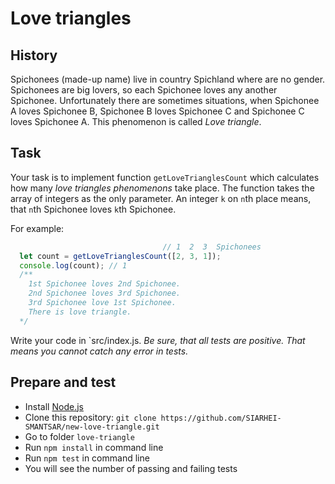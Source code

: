 # Love triangles

## History
Spichonees (made-up name) live in country Spichland where are no gender. Spichonees are big lovers, so each Spichonee loves any another Spichonee. Unfortunately there are sometimes situations, when Spichonee A loves Spichonee B, Spichonee B loves Spichonee C and Spichonee C loves Spichonee A. This phenomenon is called *Love triangle*.

## Task
Your task is to implement function `getLoveTrianglesCount` which calculates how many *love triangles phenomenons* take place. The function takes the array of integers as the only parameter. An integer `k` on `n`th place means, that `n`th Spichonee loves `k`th Spichonee.

For example:
```js
                                  // 1  2  3  Spichonees
  let count = getLoveTrianglesCount([2, 3, 1]);
  console.log(count); // 1
  /**
    1st Spichonee loves 2nd Spichonee.
    2nd Spichonee loves 3rd Spichonee.
    3rd Spichonee love 1st Spichonee.
    There is love triangle.
  */
```

Write your code in `src/index.js.
*Be sure, that all tests are positive. That means you cannot catch any error in tests.*


## Prepare and test

- Install [Node.js](https://nodejs.org/en/)
- Clone this repository: `git clone https://github.com/SIARHEI-SMANTSAR/new-love-triangle.git`
- Go to folder `love-triangle`
- Run `npm install` in command line
- Run `npm test` in command line
- You will see the number of passing and failing tests

